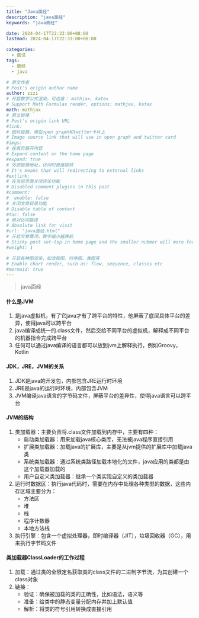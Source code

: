 ```yaml
---
title: "Java面经"
description: "java面经"
keywords: "java面经"

date: 2024-04-17T22:33:00+08:00
lastmod: 2024-04-17T22:33:00+08:00

categories:
  - 面试
tags:
  - 面经
  - java

# 原文作者
# Post's origin author name
author: zzzi
# 开启数学公式渲染，可选值： mathjax, katex
# Support Math Formulas render, options: mathjax, katex
math: mathjax
# 原文链接
# Post's origin link URL
#link:
# 图片链接，用在open graph和twitter卡片上
# Image source link that will use in open graph and twitter card
#imgs:
# 在首页展开内容
# Expand content on the home page
#expand: true
# 外部链接地址，访问时直接跳转
# It's means that will redirecting to external links
#extlink:
# 在当前页面关闭评论功能
# Disabled comment plugins in this post
#comment:
#  enable: false
# 关闭文章目录功能
# Disable table of content
#toc: false
# 绝对访问路径
# Absolute link for visit
#url: "java面经.html"
# 开启文章置顶，数字越小越靠前
# Sticky post set-top in home page and the smaller nubmer will more forward.
#weight: 1

# 开启各种图渲染，如流程图、时序图、类图等
# Enable chart render, such as: flow, sequence, classes etc
#mermaid: true
---
```


> java面经

<!--more-->

#### 什么是JVM

1. 是java虚拟机，有了它java才有了跨平台的特性，他屏蔽了底层具体平台的差异，使得java可以跨平台
2. java编译成统一的.class文件，然后交给不同平台的虚拟机，解释成不同平台的机器指令完成跨平台
3. 任何可以通过java编译的语言都可以放到jvm上解释执行，例如Groovy，Kotlin

#### JDK，JRE，JVM的关系

1. JDK是java的开发包，内部包含JRE运行时环境
2. JRE是java的运行时环境，内部包含JVM
3. JVM编译java语言的字节码文件，屏蔽平台的差异性，使得java语言可以跨平台

#### JVM的结构

1. 类加载器：主要负责将.class文件加载到内存中，主要有四种：
   - 启动类加载器：用来加载java核心类库，无法被java程序直接引用
   - 扩展类加载器：加载java的扩展库，主要是从jvm提供的扩展库中加载java类
   - 系统类加载器：通过系统类路径加载本地化的文件，java应用的类都是由这个加载器加载的
   - 用户自定义类加载器：继承一个类实现自定义的类加载器
2. 运行时数据区：执行java代码时，需要在内存中处理各种类型的数据，这些内存区域主要分为：
   - 方法区
   - 堆
   - 栈
   - 程序计数器
   - 本地方法栈
3. 执行引擎：包含一个虚拟处理器，即时编译器（JIT），垃圾回收器（GC），用来执行字节码文件

#### 类加载器ClassLoader的工作过程

1. 加载：通过类的全限定名获取类的class文件的二进制字节流，为其创建一个class对象
2. 链接：
   - 验证：确保被加载的类的正确性，比如语法，语义等
   - 准备：给类中的静态变量分配内存并加上默认值
   - 解析：将类的符号引用转换成直接引用
